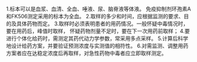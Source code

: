 ## 

1.标本可以是血浆、血清、全血、唾液、尿、脑脊液等体液。
免疫抑制剂环孢素A和FK506测定采用的标本为全血。
2.取样的多少和时间，应根据监测的要求、目的及具体药物而定。
3.取样时必须表明患者的用药情况。一般怀疑中毒情况时，要在用药后，峰值时取样，
怀疑药物剂量不足时，要在下一次用药前取样；
4.要进行个体化给药时，需测定其药代动力学参数，常采用多点采样。
5.计算后科学地设计给药方案，并要验证预测浓度与实测值的相符性。
6.对需监测、调整用药方案者应在达稳定浓度后再取样，对急性药物中毒者应立即取样测定。
